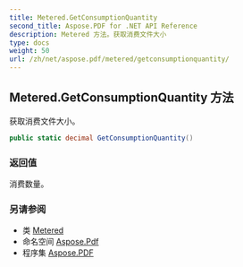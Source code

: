 ```yaml
---
title: Metered.GetConsumptionQuantity
second_title: Aspose.PDF for .NET API Reference
description: Metered 方法。获取消费文件大小
type: docs
weight: 50
url: /zh/net/aspose.pdf/metered/getconsumptionquantity/
---
```

## Metered.GetConsumptionQuantity 方法

获取消费文件大小。

```csharp
public static decimal GetConsumptionQuantity()
```

### 返回值

消费数量。

### 另请参阅

* 类 [Metered](../)
* 命名空间 [Aspose.Pdf](../../../aspose.pdf/)
* 程序集 [Aspose.PDF](../../../)